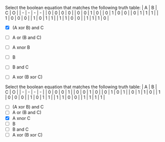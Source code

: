 Select the boolean equation that matches the following truth table:
| A | B | C | O |
| - | - | - | - |
| 0 | 0 | 0 | 0 |
| 0 | 0 | 1 | 0 |
| 0 | 1 | 0 | 0 |
| 0 | 1 | 1 | 1 |
| 1 | 0 | 0 | 0 |
| 1 | 0 | 1 | 1 |
| 1 | 1 | 0 | 0 |
| 1 | 1 | 1 | 0 |


- [x] (A xor B) and C
- [ ] A or (B and C)
- [ ] A xnor B
- [ ] B
- [ ] B and C
- [ ] A xor (B xor C)



Select the boolean equation that matches the following truth table:
| A | B | C | O |
| - | - | - | - |
| 0 | 0 | 0 | 1 |
| 0 | 0 | 1 | 0 |
| 0 | 1 | 0 | 1 |
| 0 | 1 | 1 | 0 |
| 1 | 0 | 0 | 0 |
| 1 | 0 | 1 | 1 |
| 1 | 1 | 0 | 0 |
| 1 | 1 | 1 | 1 |


- [ ] (A xor B) and C
- [ ] A or (B and C)
- [x] A xnor C
- [ ] B
- [ ] B and C
- [ ] A xor (B xor C)
